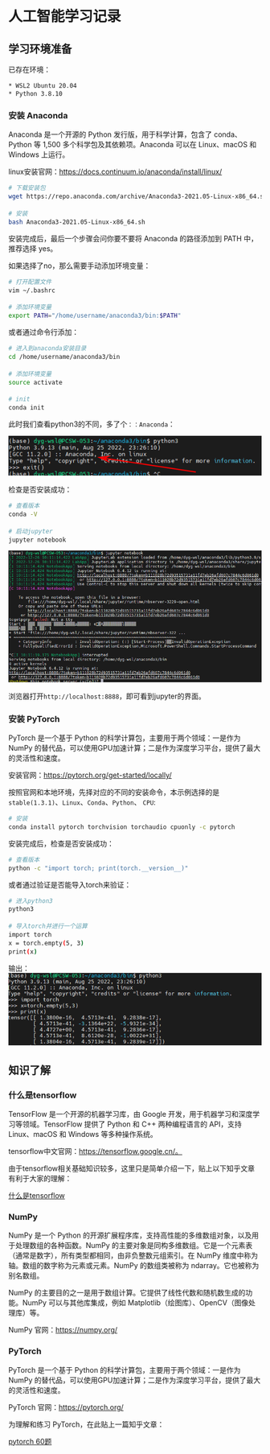 # 人工智能学习记录

## 学习环境准备

已存在环境：
  
    * WSL2 Ubuntu 20.04
    * Python 3.8.10

### 安装 Anaconda

Anaconda 是一个开源的 Python 发行版，用于科学计算，包含了 conda、Python 等 1,500 多个科学包及其依赖项。Anaconda 可以在 Linux、macOS 和 Windows 上运行。

linux安装官网：https://docs.continuum.io/anaconda/install/linux/

```bash
# 下载安装包
wget https://repo.anaconda.com/archive/Anaconda3-2021.05-Linux-x86_64.sh

# 安装
bash Anaconda3-2021.05-Linux-x86_64.sh
```

安装完成后，最后一个步骤会问你要不要将 Anaconda 的路径添加到 PATH 中，推荐选择 yes。

如果选择了no，那么需要手动添加环境变量：

```bash
# 打开配置文件
vim ~/.bashrc

# 添加环境变量
export PATH="/home/username/anaconda3/bin:$PATH"
```

或者通过命令行添加：

```bash
# 进入到anaconda安装目录
cd /home/username/anaconda3/bin

# 添加环境变量
source activate

# init
conda init
```

此时我们查看python3的不同，多了个`：：Anaconda`：

![](2022-12-26-10-08-23.png)

检查是否安装成功：

```bash
# 查看版本
conda -V

# 启动jupyter
jupyter notebook
```

![](2022-12-26-10-11-40.png)

浏览器打开`http://localhost:8888`，即可看到jupyter的界面。

### 安装 PyTorch

PyTorch 是一个基于 Python 的科学计算包，主要用于两个领域：一是作为 NumPy 的替代品，可以使用GPU加速计算；二是作为深度学习平台，提供了最大的灵活性和速度。

安装官网：https://pytorch.org/get-started/locally/

按照官网和本地环境，先择对应的不同的安装命令，本示例选择的是`stable(1.3.1)`、`Linux`、`Conda`、`Python`、 `CPU`:

```bash
# 安装
conda install pytorch torchvision torchaudio cpuonly -c pytorch
```

安装完成后，检查是否安装成功：

```bash
# 查看版本
python -c "import torch; print(torch.__version__)"
```
或者通过验证是否能导入torch来验证：

```bash
# 进入python3
python3

# 导入torch并进行一个运算
import torch
x = torch.empty(5, 3)
print(x)
```

输出：
![](2022-12-26-10-33-14.png)

## 知识了解

### 什么是tensorflow

TensorFlow 是一个开源的机器学习库，由 Google 开发，用于机器学习和深度学习等领域。TensorFlow 提供了 Python 和 C++ 两种编程语言的 API，支持 Linux、macOS 和 Windows 等多种操作系统。

tensorflow中文官网：https://tensorflow.google.cn/。

由于tensorflow相关基础知识较多，这里只是简单介绍一下，贴上以下知乎文章有利于大家的理解：

[什么是tensorflow](https://zhuanlan.zhihu.com/p/59077525)


### NumPy

NumPy 是一个 Python 的开源扩展程序库，支持高性能的多维数组对象，以及用于处理数组的各种函数。NumPy 的主要对象是同构多维数组。它是一个元素表（通常是数字），所有类型都相同，由非负整数元组索引。在 NumPy 维度中称为轴。数组的数字称为元素或元素。NumPy 的数组类被称为 ndarray。它也被称为别名数组。

NumPy 的主要目的之一是用于数组计算。它提供了线性代数和随机数生成的功能。NumPy 可以与其他库集成，例如 Matplotlib（绘图库）、OpenCV（图像处理库）等。

NumPy 官网：https://numpy.org/

### PyTorch

PyTorch 是一个基于 Python 的科学计算包，主要用于两个领域：一是作为 NumPy 的替代品，可以使用GPU加速计算；二是作为深度学习平台，提供了最大的灵活性和速度。

PyTorch 官网：https://pytorch.org/

为理解和练习 PyTorch，在此贴上一篇知乎文章：

[pytorch 60题](https://zhuanlan.zhihu.com/p/99318332#:~:text=60%E9%A2%98PyTorch%E7%AE%80%E6%98%93%E5%85%A5%E9%97%A8%E6%8C%87%E5%8D%97%EF%BC%8C%E5%81%9A%E6%8A%80%E6%9C%AF%E7%9A%84%E5%BC%84%E6%BD%AE%E5%84%BF%F0%9F%8C%8A%201%201%20%E5%88%9D%E8%AF%86PyTorch%202%201.1%20%E5%BC%A0%E9%87%8F%201.%E5%AF%BC%E5%85%A5pytorch%E5%8C%85,3%20%E7%A5%9E%E7%BB%8F%E7%BD%91%E7%BB%9C%20%E8%BF%99%E9%83%A8%E5%88%86%E4%BC%9A%E5%AE%9E%E7%8E%B0LeNet5%EF%BC%8C%E7%BB%93%E6%9E%84%E5%A6%82%E4%B8%8B%E6%89%80%E7%A4%BA%208%203.1%20%E5%AE%9A%E4%B9%89%E7%BD%91%E7%BB%9C%20...%20%E6%9B%B4%E5%A4%9A%E9%A1%B9%E7%9B%AE)
